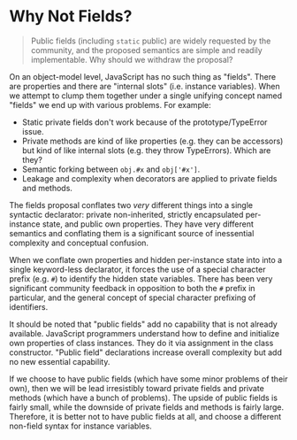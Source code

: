 # Why Not Fields?

> Public fields (including `static` public) are widely requested by the community, and the proposed semantics are simple and readily implementable. Why should we withdraw the proposal?

On an object-model level, JavaScript has no such thing as "fields". There are properties and there are "internal slots" (i.e. instance variables). When we attempt to clump them together under a single unifying concept named "fields" we end up with various problems. For example:

- Static private fields don't work because of the prototype/TypeError issue.
- Private methods are kind of like properties (e.g. they can be accessors) but kind of like internal slots (e.g. they throw TypeErrors). Which are they?
- Semantic forking between `obj.#x` and `obj['#x']`.
- Leakage and complexity when decorators are applied to private fields and methods.

The fields proposal conflates two *very* different things into a single syntactic declarator: private non-inherited, strictly encapsulated per-instance state, and public own properties. They have very different semantics and conflating them is a significant source of inessential complexity and conceptual confusion.

When we conflate own properties and hidden per-instance state into into a single keyword-less declarator, it forces the use of a special character prefix (e.g. `#`) to identify the hidden state variables. There has been very significant community feedback in opposition to both the `#` prefix in particular, and the general concept of special character prefixing of identifiers.

It should be noted that "public fields" add no capability that is not already available. JavaScript programmers understand how to define and initialize own properties of class instances. They do it via assignment in the class constructor. "Public field" declarations increase overall complexity but add no new essential capability.

If we choose to have public fields (which have some minor problems of their own), then we will be lead irresistibly toward private fields and private methods (which have a bunch of problems). The upside of public fields is fairly small, while the downside of private fields and methods is fairly large. Therefore, it is better not to have public fields at all, and choose a different non-field syntax for instance variables.
